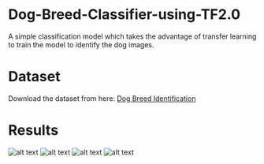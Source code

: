 # Dog-Breed-Classifier-using-TF2.0
A simple classification model which takes the advantage of transfer learning to train the model to identify the dog images.

# Dataset
Download the dataset from here: <a href="https://www.kaggle.com/c/dog-breed-identification/data">Dog Breed Identification</a>

# Results
![alt text](data/results/test_1.png)
![alt text](data/results/test_2.png)
![alt text](data/results/test_5.png)
![alt text](data/results/test_6.png)
